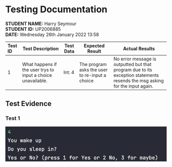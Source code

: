 # Testing Documentation

**STUDENT NAME:** Harry Seymour  
**STUDENT ID:** UP2006885  
**DATE:** Wednesday 26th January 2022 13:58

|Test ID|Test Description|Test Data|Expected Result|Actual Results|
|:-|----|--|--|--|
|1|What happens if the user trys to input a choice unavailable.|Int: 4|The program asks the user to re-input a choice|No error message is outputted but that program due to its exception statements resends the msg asking for the input again.|







## Test Evidence

### Test 1

![Photo of Result](ImagesForTests/TestResult1.png)